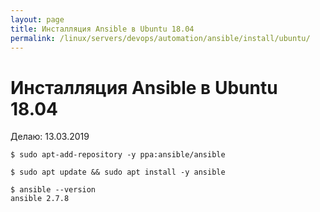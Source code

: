 ```yaml
---
layout: page
title: Инсталляция Ansible в Ubuntu 18.04
permalink: /linux/servers/devops/automation/ansible/install/ubuntu/
---
```


# Инсталляция Ansible в Ubuntu 18.04

Делаю: 13.03.2019

    $ sudo apt-add-repository -y ppa:ansible/ansible

    $ sudo apt update && sudo apt install -y ansible

    $ ansible --version
    ansible 2.7.8
